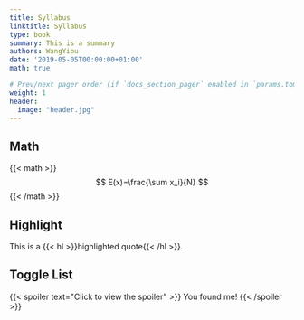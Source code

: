 ```yaml
---
title: Syllabus
linktitle: Syllabus
type: book
summary: This is a summary
authors: WangYiou
date: '2019-05-05T00:00:00+01:00'
math: true

# Prev/next pager order (if `docs_section_pager` enabled in `params.toml`)
weight: 1
header:
  image: "header.jpg"
---
```


## Math
{{< math >}}
$$
E(x)=\frac{\sum x_i}{N}
$$
{{< /math >}}

## Highlight

This is a {{< hl >}}highlighted quote{{< /hl >}}.

## Toggle List

{{< spoiler text="Click to view the spoiler" >}}
You found me!
{{< /spoiler >}}